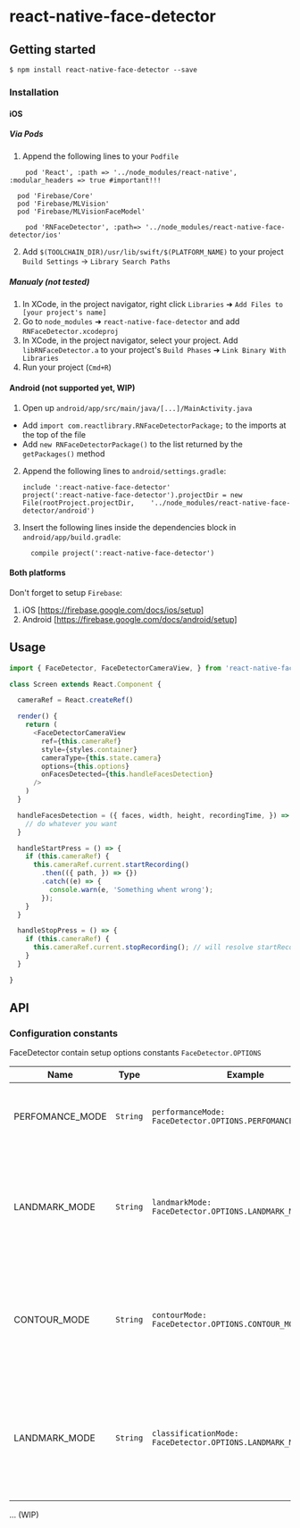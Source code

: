 
# react-native-face-detector

## Getting started

`$ npm install react-native-face-detector --save`

### Installation

#### iOS

##### Via Pods
1. Append the following lines to your `Podfile` 
```
	pod 'React', :path => '../node_modules/react-native', :modular_headers => true #important!!!

  pod 'Firebase/Core'
  pod 'Firebase/MLVision'
  pod 'Firebase/MLVisionFaceModel'

	pod 'RNFaceDetector', :path=> '../node_modules/react-native-face-detector/ios'

```
2. Add `$(TOOLCHAIN_DIR)/usr/lib/swift/$(PLATFORM_NAME)` to your project `Build Settings` -> `Library Search Paths`

##### Manualy (not tested)
1. In XCode, in the project navigator, right click `Libraries` ➜ `Add Files to [your project's name]`
2. Go to `node_modules` ➜ `react-native-face-detector` and add `RNFaceDetector.xcodeproj`
3. In XCode, in the project navigator, select your project. Add `libRNFaceDetector.a` to your project's `Build Phases` ➜ `Link Binary With Libraries`
4. Run your project (`Cmd+R`)

#### Android (not supported yet, WIP)

1. Open up `android/app/src/main/java/[...]/MainActivity.java`
  - Add `import com.reactlibrary.RNFaceDetectorPackage;` to the imports at the top of the file
  - Add `new RNFaceDetectorPackage()` to the list returned by the `getPackages()` method
2. Append the following lines to `android/settings.gradle`:
  	```
  	include ':react-native-face-detector'
  	project(':react-native-face-detector').projectDir = new File(rootProject.projectDir, 	'../node_modules/react-native-face-detector/android')
  	```
3. Insert the following lines inside the dependencies block in `android/app/build.gradle`:
  	```
      compile project(':react-native-face-detector')
  	```

#### Both platforms
Don't forget to setup `Firebase`:
1. iOS [https://firebase.google.com/docs/ios/setup]
2. Android [https://firebase.google.com/docs/android/setup]

## Usage
```javascript
import { FaceDetector, FaceDetectorCameraView, } from 'react-native-face-detector';

class Screen extends React.Component {

  cameraRef = React.createRef()

  render() {
    return (
      <FaceDetectorCameraView
        ref={this.cameraRef}
        style={styles.container}
        cameraType={this.state.camera}
        options={this.options}
        onFacesDetected={this.handleFacesDetection}
      />
    )
  }

  handleFacesDetection = ({ faces, width, height, recordingTime, }) => {
    // do whatever you want
  }

  handleStartPress = () => {
    if (this.cameraRef) {
      this.cameraRef.current.startRecording()
        .then(({ path, }) => {})
        .catch((e) => {
          console.warn(e, 'Something whent wrong');
        });
    }
  }

  handleStopPress = () => {
    if (this.cameraRef) {
      this.cameraRef.current.stopRecording(); // will resolve startRecording call
    }
  }

}
```

## API

### Configuration constants

FaceDetector contain setup options constants `FaceDetector.OPTIONS`

| Name | Type | Example | Description |
| --- | --- | --- | --- |
| PERFOMANCE_MODE | `String` | `performanceMode: FaceDetector.OPTIONS.PERFOMANCE_MODE.FAST` | Face detection performance mode. Values: `FAST`, `ACCURATE`|
| LANDMARK_MODE | `String` | `landmarkMode: FaceDetector.OPTIONS.LANDMARK_MODE.NONE` | Face detection landmark mode, declare that model must detect landmarks. Values: `ALL`, `NONE`|
| CONTOUR_MODE | `String` | `contourMode: FaceDetector.OPTIONS.CONTOUR_MODE.NONE` | Face detection contour mode, declare that model must detect contours. Values: `ALL`, `NONE`|
| LANDMARK_MODE | `String` | `classificationMode: FaceDetector.OPTIONS.LANDMARK_MODE.NONE` | Face detection classification mode, declare that model must detect opened eyes and smile. Values: `ALL`, `NONE`|

... (WIP)